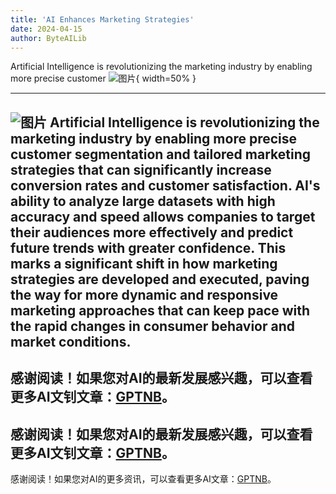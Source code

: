 ```yaml
---
title: 'AI Enhances Marketing Strategies'
date: 2024-04-15
author: ByteAILib
---
```


Artificial Intelligence is revolutionizing the marketing industry by enabling more precise customer 
![图片](https://www.artificialintelligence-news.com/wp-content/uploads/sites/9/2024/04/amperity-data-quality-ai-marketing-artificial-intelligence.jpeg){ width=50% }

---
![图片](https://www.artificialintelligence-news.com/wp-content/uploads/sites/9/2024/03/joyce-gordon-amperity.jpeg)
Artificial Intelligence is revolutionizing the marketing industry by enabling more precise customer segmentation and tailored marketing strategies that can significantly increase conversion rates and customer satisfaction. AI's ability to analyze large datasets with high accuracy and speed allows companies to target their audiences more effectively and predict future trends with greater confidence. This marks a significant shift in how marketing strategies are developed and executed, paving the way for more dynamic and responsive marketing approaches that can keep pace with the rapid changes in consumer behavior and market conditions.
---
感谢阅读！如果您对AI的最新发展感兴趣，可以查看更多AI文钊文章：[GPTNB](https://gptnb.com)。
---
感谢阅读！如果您对AI的最新发展感兴趣，可以查看更多AI文钊文章：[GPTNB](https://gptnb.com)。
---
感谢阅读！如果您对AI的更多资讯，可以查看更多AI文章：[GPTNB](https://gptnb.com)。